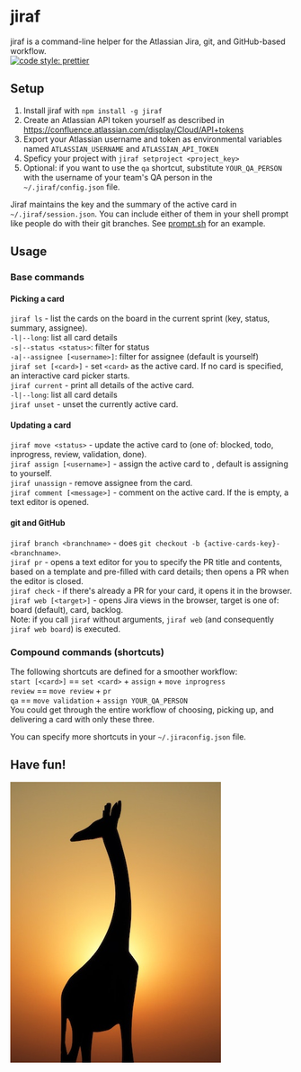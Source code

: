 # jiraf

jiraf is a command-line helper for the Atlassian Jira, git, and GitHub-based workflow.  
[![code style: prettier](https://img.shields.io/badge/code_style-prettier-ff69b4.svg?style=flat-square)](https://github.com/prettier/prettier)


## Setup

1. Install jiraf with `npm install -g jiraf`  
2. Create an Atlassian API token yourself as described in https://confluence.atlassian.com/display/Cloud/API+tokens  
3. Export your Atlassian username and token as environmental variables named `ATLASSIAN_USERNAME` and `ATLASSIAN_API_TOKEN`  
4. Speficy your project with `jiraf setproject <project_key>`  
5. Optional: if you want to use the `qa` shortcut, substitute `YOUR_QA_PERSON` with the username of your team's QA person in the `~/.jiraf/config.json` file.  

Jiraf maintains the key and the summary of the active card in `~/.jiraf/session.json`. You can include either of them in your shell prompt like people do with their git branches. See [prompt.sh](etc/prompt.sh) for an example.  

## Usage

### Base commands

#### Picking a card  
`jiraf ls` - list the cards on the board in the current sprint (key, status, summary, assignee).  
    `-l|--long`: list all card details  
    `-s|--status <status>`: filter for status  
    `-a|--assignee [<username>]`: filter for assignee (default is yourself)  
`jiraf set [<card>]` - set `<card>` as the active card. If no card is specified, an interactive card picker starts.  
`jiraf current` - print all details of the active card.  
    `-l|--long`: list all card details  
`jiraf unset` - unset the currently active card.  

#### Updating a card  
`jiraf move <status>` - update the active card to <status> (one of: blocked, todo, inprogress, review, validation, done).  
`jiraf assign [<username>]` - assign the active card to <username>, default is assigning to yourself.  
`jiraf unassign` - remove assignee from the card.  
`jiraf comment [<message>]` - comment on the active card. If the <message> is empty, a text editor is opened.  

#### git and GitHub
`jiraf branch <branchname>` - does `git checkout -b {active-cards-key}-<branchname>`.  
`jiraf pr` - opens a text editor for you to specify the PR title and contents, based on a template and pre-filled with card details; then opens a PR when the editor is closed.  
`jiraf check` - if there's already a PR for your card, it opens it in the browser.  
`jiraf web [<target>]` - opens Jira views in the browser, target is one of: board (default), card, backlog.  
Note: if you call `jiraf` without arguments, `jiraf web` (and consequently `jiraf web board`) is executed.  

### Compound commands (shortcuts)
The following shortcuts are defined for a smoother workflow:  
`start [<card>]` == `set <card>` + `assign` + `move inprogress`  
`review` == `move review` + `pr`  
`qa` == `move validation` + `assign YOUR_QA_PERSON`  
You could get through the entire workflow of choosing, picking up, and delivering a card with only these three.

You can specify more shortcuts in your `~/.jiraconfig.json` file.  

## Have fun!
![Photo by Rajiv Bajaj on Unsplash](giraffe.jpg)
